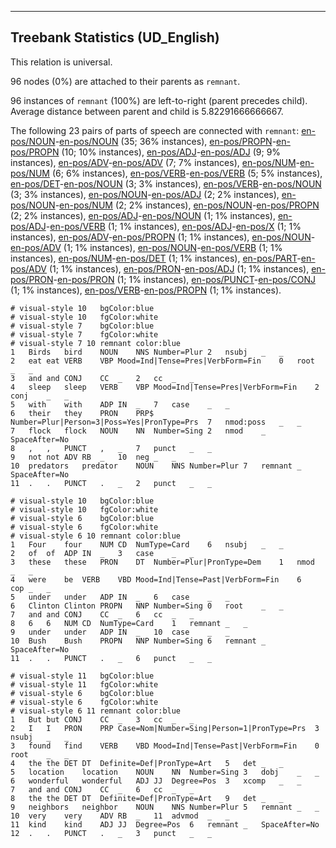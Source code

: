 

--------------------------------------------------------------------------------

## Treebank Statistics (UD_English)

This relation is universal.

96 nodes (0%) are attached to their parents as `remnant`.

96 instances of `remnant` (100%) are left-to-right (parent precedes child).
Average distance between parent and child is 5.82291666666667.

The following 23 pairs of parts of speech are connected with `remnant`: [en-pos/NOUN]()-[en-pos/NOUN]() (35; 36% instances), [en-pos/PROPN]()-[en-pos/PROPN]() (10; 10% instances), [en-pos/ADJ]()-[en-pos/ADJ]() (9; 9% instances), [en-pos/ADV]()-[en-pos/ADV]() (7; 7% instances), [en-pos/NUM]()-[en-pos/NUM]() (6; 6% instances), [en-pos/VERB]()-[en-pos/VERB]() (5; 5% instances), [en-pos/DET]()-[en-pos/NOUN]() (3; 3% instances), [en-pos/VERB]()-[en-pos/NOUN]() (3; 3% instances), [en-pos/NOUN]()-[en-pos/ADJ]() (2; 2% instances), [en-pos/NOUN]()-[en-pos/NUM]() (2; 2% instances), [en-pos/NOUN]()-[en-pos/PROPN]() (2; 2% instances), [en-pos/ADJ]()-[en-pos/NOUN]() (1; 1% instances), [en-pos/ADJ]()-[en-pos/VERB]() (1; 1% instances), [en-pos/ADJ]()-[en-pos/X]() (1; 1% instances), [en-pos/ADV]()-[en-pos/PROPN]() (1; 1% instances), [en-pos/NOUN]()-[en-pos/ADV]() (1; 1% instances), [en-pos/NOUN]()-[en-pos/VERB]() (1; 1% instances), [en-pos/NUM]()-[en-pos/DET]() (1; 1% instances), [en-pos/PART]()-[en-pos/ADV]() (1; 1% instances), [en-pos/PRON]()-[en-pos/ADJ]() (1; 1% instances), [en-pos/PRON]()-[en-pos/PRON]() (1; 1% instances), [en-pos/PUNCT]()-[en-pos/CONJ]() (1; 1% instances), [en-pos/VERB]()-[en-pos/PROPN]() (1; 1% instances).


~~~ conllu
# visual-style 10	bgColor:blue
# visual-style 10	fgColor:white
# visual-style 7	bgColor:blue
# visual-style 7	fgColor:white
# visual-style 7 10 remnant	color:blue
1	Birds	bird	NOUN	NNS	Number=Plur	2	nsubj	_	_
2	eat	eat	VERB	VBP	Mood=Ind|Tense=Pres|VerbForm=Fin	0	root	_	_
3	and	and	CONJ	CC	_	2	cc	_	_
4	sleep	sleep	VERB	VBP	Mood=Ind|Tense=Pres|VerbForm=Fin	2	conj	_	_
5	with	with	ADP	IN	_	7	case	_	_
6	their	they	PRON	PRP$	Number=Plur|Person=3|Poss=Yes|PronType=Prs	7	nmod:poss	_	_
7	flock	flock	NOUN	NN	Number=Sing	2	nmod	_	SpaceAfter=No
8	,	,	PUNCT	,	_	7	punct	_	_
9	not	not	ADV	RB	_	10	neg	_	_
10	predators	predator	NOUN	NNS	Number=Plur	7	remnant	_	SpaceAfter=No
11	.	.	PUNCT	.	_	2	punct	_	_

~~~


~~~ conllu
# visual-style 10	bgColor:blue
# visual-style 10	fgColor:white
# visual-style 6	bgColor:blue
# visual-style 6	fgColor:white
# visual-style 6 10 remnant	color:blue
1	Four	four	NUM	CD	NumType=Card	6	nsubj	_	_
2	of	of	ADP	IN	_	3	case	_	_
3	these	these	PRON	DT	Number=Plur|PronType=Dem	1	nmod	_	_
4	were	be	VERB	VBD	Mood=Ind|Tense=Past|VerbForm=Fin	6	cop	_	_
5	under	under	ADP	IN	_	6	case	_	_
6	Clinton	Clinton	PROPN	NNP	Number=Sing	0	root	_	_
7	and	and	CONJ	CC	_	6	cc	_	_
8	6	6	NUM	CD	NumType=Card	1	remnant	_	_
9	under	under	ADP	IN	_	10	case	_	_
10	Bush	Bush	PROPN	NNP	Number=Sing	6	remnant	_	SpaceAfter=No
11	.	.	PUNCT	.	_	6	punct	_	_

~~~


~~~ conllu
# visual-style 11	bgColor:blue
# visual-style 11	fgColor:white
# visual-style 6	bgColor:blue
# visual-style 6	fgColor:white
# visual-style 6 11 remnant	color:blue
1	But	but	CONJ	CC	_	3	cc	_	_
2	I	I	PRON	PRP	Case=Nom|Number=Sing|Person=1|PronType=Prs	3	nsubj	_	_
3	found	find	VERB	VBD	Mood=Ind|Tense=Past|VerbForm=Fin	0	root	_	_
4	the	the	DET	DT	Definite=Def|PronType=Art	5	det	_	_
5	location	location	NOUN	NN	Number=Sing	3	dobj	_	_
6	wonderful	wonderful	ADJ	JJ	Degree=Pos	3	xcomp	_	_
7	and	and	CONJ	CC	_	6	cc	_	_
8	the	the	DET	DT	Definite=Def|PronType=Art	9	det	_	_
9	neighbors	neighbor	NOUN	NNS	Number=Plur	5	remnant	_	_
10	very	very	ADV	RB	_	11	advmod	_	_
11	kind	kind	ADJ	JJ	Degree=Pos	6	remnant	_	SpaceAfter=No
12	.	.	PUNCT	.	_	3	punct	_	_

~~~


